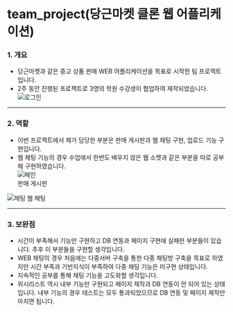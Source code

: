 # team_project(당근마켓 클론 웹 어플리케이션)
### 1. 개요
- 당근마켓과 같은 중고 상품 판매 WEB 어플리케이션을 목표로 시작한 팀 프로젝트입니다.
- 2주 동안 진행된 프로젝트로 3명의 학원 수강생이 협업하여 제작되었습니다.   
![로그인](https://user-images.githubusercontent.com/54059795/122632440-cbdd7380-d10d-11eb-9121-2c947880e216.PNG)
***
### 2. 역할
- 이번 프로젝트에서 제가 담당한 부분은 판매 게시판과 웹 채팅 구현, 업로드 기능 구현입니다.
- 웹 채팅 기능의 경우 수업에서 한번도 배우지 않은 웹 소켓과 같은 부분을 따로 공부해 구현하였습니다.   
![메인](https://user-images.githubusercontent.com/54059795/122632295-e19e6900-d10c-11eb-9727-fe78d3a3b4f4.PNG)   
판매 게시판   
   
![채팅](https://user-images.githubusercontent.com/54059795/122632444-cd0ea080-d10d-11eb-874e-1d595dd3a502.PNG)
웹 채팅
***
### 3. 보완점
- 시간이 부족해서 기능만 구현하고 DB 연동과 페이지 구현에 실패한 부분들이 있습니다. 추후 이 부분들을 구현할 생각입니다.
- WEB 채팅의 경우 처음에는 다중서버 구축을 통한 다중 채팅방 구축을 목표로 하였지만 시간 부족과 기반지식이 부족하여 다중 채팅 기능은 미구현 상태입니다.
- 지속적인 공부를 통해 채팅 기능을 고도화할 생각입니다.
- 위시리스트 역시 내부 기능만 구현되고 페이지 제작과 DB 연동이 안 되어 있는 상태입니다. 내부 기능의 경우 테스트는 모두 통과되었으므로 DB 연동 및 페이지 제작만 마치면 됩니다.
